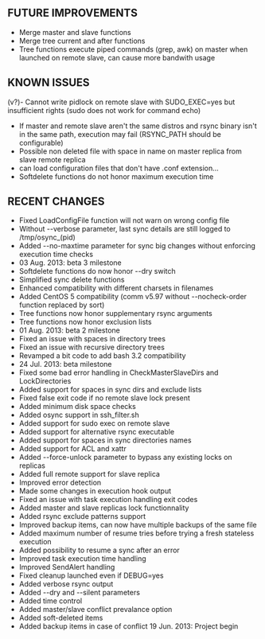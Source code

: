 FUTURE IMPROVEMENTS
-------------------

- Merge master and slave functions
- Merge tree current and after functions
- Tree functions execute piped commands (grep, awk) on master when launched on remote slave, can cause more bandwith usage

KNOWN ISSUES
------------

(v?)- Cannot write pidlock on remote slave with SUDO_EXEC=yes but insufficient rights (sudo does not work for command echo)
- If master and remote slave aren't the same distros and rsync binary isn't in the same path, execution may fail (RSYNC_PATH should be configurable)
- Possible non deleted file with space in name on master replica from slave remote replica
- can load configuration files that don't have .conf extension...
- Softdelete functions do not honor maximum execution time

RECENT CHANGES
--------------

- Fixed LoadConfigFile function will not warn on wrong config file
- Without --verbose parameter, last sync details are still logged to /tmp/osync_(pid)
- Added --no-maxtime parameter for sync big changes without enforcing execution time checks
- 03 Aug. 2013: beta 3 milestone
- Softdelete functions do now honor --dry switch
- Simplified sync delete functions
- Enhanced compatibility with different charsets in filenames
- Added CentOS 5 compatibility (comm v5.97 without --nocheck-order function replaced by sort)
- Tree functions now honor supplementary rsync arguments
- Tree functions now honor exclusion lists
- 01 Aug. 2013: beta 2 milestone
- Fixed an issue with spaces in directory trees
- Fixed an issue with recursive directory trees
- Revamped a bit code to add bash 3.2 compatibility
- 24 Jul. 2013: beta milestone
- Fixed some bad error handling in CheckMasterSlaveDirs and LockDirectories
- Added support for spaces in sync dirs and exclude lists
- Fixed false exit code if no remote slave lock present
- Added minimum disk space checks
- Added osync support in ssh_filter.sh
- Added support for sudo exec on remote slave
- Added support for alternative rsync executable
- Added support for spaces in sync directories names
- Added support for ACL and xattr
- Added --force-unlock parameter to bypass any existing locks on replicas
- Added full remote support for slave replica
- Improved error detection
- Made some changes in execution hook output
- Fixed an issue with task execution handling exit codes
- Added master and slave replicas lock functionnality
- Added rsync exclude patterns support
- Improved backup items, can now have multiple backups of the same file
- Added maximum number of resume tries before trying a fresh stateless execution
- Added possibility to resume a sync after an error
- Improved task execution time handling
- Improved SendAlert handling
- Fixed cleanup launched even if DEBUG=yes
- Added verbose rsync output
- Added --dry and --silent parameters
- Added time control
- Added master/slave conflict prevalance option
- Added soft-deleted items
- Added backup items in case of conflict
19 Jun. 2013: Project begin

